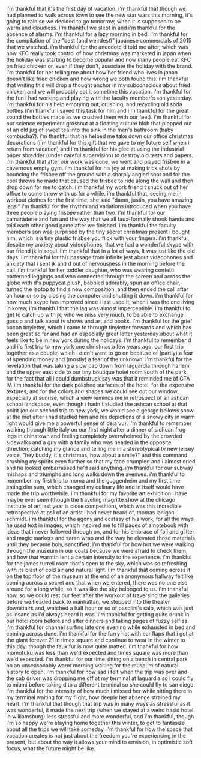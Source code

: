 i'm thankful that it's the first day of vacation. i'm thankful that though we had planned to walk across town to see the new star wars this morning, it's going to rain so we decided to go tomorrow, when it is supposed to be warm and cloudless. i'm thankful we slept in and i'm thankful for the absence of alarms. i'm thankful for a lazy morning in bed. i'm thankful for the compilation of the "best (and weirdest)" japanese commercials of 2015 that we watched. i'm thankful for the anecdote d told me after, which was how KFC really took control of how christmas was marketed in japan when the holiday was starting to become popular and now many people eat KFC on fried chicken or, even if they don't, associate the holiday with the brand. i'm thankful for her telling me about how her friend who lives in japan doesn't like fried chicken and how wrong we both found this. i'm thankful that writing this will drop a thought anchor in my subconscious about fried chicken and we will probably eat it sometime this vacation. i'm thankful for the fun i had working and playing with the faculty member's son yesterday. i'm thankful for his help emptying out, crushing, and recycling old soda bottles (i'm thankful i saved this task for him and i'm thankful for the great sound the bottles made as we crushed them with our feet). i'm thankful for our science experiment grossout at a floating culture blob that plopped out of an old jug of sweet tea into the sink in the men's bathroom (baby kombucha?). i'm thankful that he helped me take down our office christmas decorations (i'm thankful for this gift that we gave to my future self when i return from vacation) and i'm thankful for his glee at using the industrial paper shredder (under careful supervision) to destroy old tests and papers. i'm thankful that after our work was done, we went and played frisbee in a cavernous empty gym. i'm thankful for his joy at making trick shots by bouncing the frisbee off the ground with a sharply angled shot and for the cool throws he made that caused the frisbee to ride along the wall and then drop down for me to catch. i'm thankful my work friend t snuck out of her office to come throw with us for a while. i'm thankful that, seeing me in workout clothes for the first time, she said "damn, justin, you have amazing legs." i'm thankful for the rhythm and variations introduced when you have three people playing frisbee rather than two. i'm thankful for our camaraderie and fun and the way that we all faux-formally shook hands and told each other good game after we finished. i'm thankful the faculty member’s son was surprised by the tiny secret christmas present i bought him, which is a tiny plastic frisbee you flick with your fingers. i'm thankful, despite my anxiety about videophones, that we had a wonderful skype with our friend jk in seoul. i'm thankful that in a lot of ways, it was just like the old days. i'm thankful for this passage from infinite jest about videophones and anxiety that i sent jk and d out of nervousness in the morning before the call. i'm thankful for her toddler daughter, who was wearing confetti patterned leggings and who connected through the screen and across the globe with d's puppycat plush, babbled adorably, spun an office chair, turned the laptop to find a new composition, and then ended the call after an hour or so by closing the computer and shutting it down. i'm thankful for how much skype has improved since i last used it, when i was the one living in korea; i'm thankful that the lag was almost imperceptible. i'm thankful to get to catch up with jk, who we miss very much, to be able to exchange gossip and talk about tv shows and art and books. i'm thankful for the grief bacon tinyletter, which i came to through tinyletter forwards and which has been great so far and had an especially great letter yesterday about what it feels like to be in new york during the holidays. i'm thankful to remember d and i's first trip to new york one christmas a few years ago, our first trip together as a couple, which i didn't want to go on because of (partly) a fear of spending money and (mostly) a fear of the unknown. i'm thankful for the revelation that was taking a slow cab down from laguardia through harlem and the upper east side to our tiny boutique hotel room south of the park, for the fact that all i could dumbstruck say was that it reminded me of GTA IV. i'm thankful for the dark polished surfaces of the hotel, for the expensive textures, and for the colors and shapes we could see out our window, especially at sunrise, which a view reminds me in retrospect of an ashcan school landscape, even though i hadn't studied the ashcan school at that point (on our second trip to new york, we would see a george bellows show at the met after i had studied him and his depictions of a snowy city in warm light would give me a powerful sense of deja vu). i'm thankful to remember walking through little italy on our first night after a dinner of sichuan frog legs in chinatown and feeling completely overwhelmed by the crowded sidewalks and a guy with a family who was headed in the opposite direction, catching my glance and telling me in a stereotypical tv new jersey voice, "hey buddy, it's christmas, how about a smile?" and this command crushing my spirits even further so that my face crumpled and i almost cried and he looked embarrassed he'd said anything. i'm thankful for our subway mishaps and triumphs and long walks down the avenues. i'm thankful to remember my first trip to moma and the guggenheim and my first time eating dim sum, which changed my culinary life and in itself would have made the trip worthwhile. i'm thankful for my favorite art exhibition i have maybe ever seen (though the traveling magritte show at the chicago institute of art last year is close competition), which was this incredible retrospective at ps1 of an artist i had never heard of, thomas lanigan-schmidt. i'm thankful for the agony and ecstasy of his work, for all the ways he used text in images, which inspired me to fill pages of a notebook with ideas that i never followed through on, and for his embrace of foil and glitter and magic markers and saran wrap and the way he elevated those materials until they became holy, sanctified. i'm thankful for how hot we were walking through the museum in our coats because we were afraid to check them, and how that warmth lent a certain intensity to the experience. i'm thankful for the james turrell room that's open to the sky, which was so refreshing with its blast of cold air and natural light. i'm thankful that coming across it on the top floor of the museum at the end of an anonymous hallway felt like coming across a secret and that when we entered, there was no one else around for a long while, so it was like the sky belonged to us. i'm thankful how, so we could rest our feet after the workout of traversing the galleries before we headed back to manhattan, we stepped into the theater downstairs and, watched a half hour or so of pasolini's salo, which was just as insane as i'd always heard it was. i'm thankful for getting quite drunk in our hotel room before and after dinners and taking pages of fuzzy selfies. i'm thankful for channel surfing late one evening while exhausted in bed and coming across dune. i'm thankful for the furry hat with ear flaps that i got at the giant forever 21 in times square and continue to wear in the winter to this day, though the faux fur is now quite matted. i'm thankful for how momofuku was less than we'd expected and times square was more than we'd expected. i'm thankful for our time sitting on a bench in central park on an unseasonably warm morning waiting for the museum of natural history to open. i'm thankful for how sad i felt when the trip was over and the cab driver was dropping me off at my terminal at laguardia so i could fly to miami before taking d to a different terminal so she could fly to san diego. i'm thankful for the intensity of how much i missed her while sitting there in my terminal waiting for my flight, how deeply her absence strained my heart. i'm thankful that though that trip was in many ways as stressful as it was wonderful, it made the next trip (when we stayed at a weird hasid hotel in williamsburg) less stressful and more wonderful, and i'm thankful, though i'm so happy we're staying home together this winter, to get to fantasize about all the trips we will take someday. i'm thankful for how the space that vacation creates is not just about the freedom you're experiencing in the present, but about the way it allows your mind to envision, in optimistic soft focus, what the future might be like.